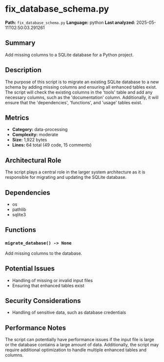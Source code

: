 # fix_database_schema.py

**Path:** `fix_database_schema.py`
**Language:** python
**Last analyzed:** 2025-05-11T02:50:03.291261

## Summary

Add missing columns to a SQLite database for a Python project.

## Description

The purpose of this script is to migrate an existing SQLite database to a new schema by adding missing columns and ensuring all enhanced tables exist. The script will check the existing columns in the 'tools' table and add any necessary columns, such as the 'documentation' column. Additionally, it will ensure that the 'dependencies', 'functions', and 'usage' tables exist.

## Metrics

- **Category:** data-processing
- **Complexity:** moderate
- **Size:** 1,922 bytes
- **Lines:** 64 total (49 code, 15 comments)

## Architectural Role

The script plays a central role in the larger system architecture as it is responsible for migrating and updating the SQLite database.

## Dependencies

- os
- pathlib
- sqlite3

## Functions

### `migrate_database() -> None`

Add missing columns to the database.

## Potential Issues

- Handling of missing or invalid input files
- Ensuring that enhanced tables exist

## Security Considerations

- Handling of sensitive data, such as database credentials

## Performance Notes

The script can potentially have performance issues if the input file is large or the database contains a large amount of data. Additionally, the script may require additional optimization to handle multiple enhanced tables and columns.
